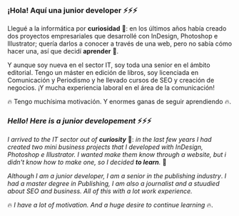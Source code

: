 ### ¡Hola! Aquí una junior developer ⚡️⚡️⚡️

Llegué a la informática por **curiosidad** 👀: en los últimos años había creado dos proyectos empresariales que desarrollé con InDesign, Photoshop e Illustrator; quería darlos a conocer a través de una web, pero no sabía cómo hacer una, así que decidí **aprender** 🧠.

Y aunque soy nueva en el sector IT, soy toda una senior en el ámbito editorial. Tengo un máster en edición de libros, soy licenciada en Comunicación y Periodismo y he llevado cursos de SEO y creación de negocios. ¡Y mucha experiencia laboral en el área de la comunicación!

🔥 Tengo muchísima motivación. Y enormes ganas de seguir aprendiendo 🔥.





### *Hello! Here is a junior developement* ⚡️⚡️⚡️

*I  arrived to the IT sector out of **curiosity***  👀:  *in the last few years I had created two mini business projects that I developed with InDesign, Photoshop e Illustrator. I wanted make them know through a website, but i didn't know how to make one, so I decided **to learn**.* 🧠

*Although I am a junior developer, I am a senior in the publishing industry*. *I had a master degree in Publishing, I am also a journalist and a stuudied about SEO and business. All of this with a lot work experience.*

🔥 *I have a lot of motivation. And a huge desire to continue learning* 🔥.
